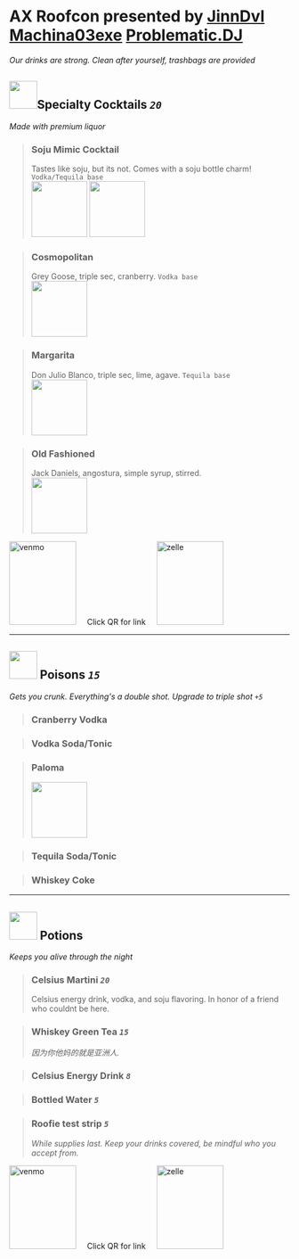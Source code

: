 # AX Roofcon presented by [JinnDvl](https://www.instagram.com/jinndvl/) [Machina03exe](https://www.instagram.com/machina03exe/) [Problematic.DJ](https://www.instagram.com/problematic.dj/)  
 *Our drinks are strong.  Clean after yourself, trashbags are provided*

##  <img src= "drinks.cocktails.png" width="50" height="50">Specialty Cocktails  *`20`* 
*Made with premium liquor*
>### Soju Mimic Cocktail
> Tastes like soju, but its not. Comes with a soju bottle charm! `Vodka/Tequila base`  
><img src= "ax.drinks.soju.png" width="100" height="100">  <img src= "drinks.mimic.png" width="100" height="100">  

>### Cosmopolitan
> Grey Goose, triple sec, cranberry. `Vodka base`  
><img src= "drinks.cosmo.png" width="100" height="100">  

>### Margarita 
> Don Julio Blanco, triple sec, lime, agave. `Tequila base`  
><img src= "drinks.marg.png" width="100" height="100">  

>### Old Fashioned 
> Jack Daniels, angostura, simple syrup, stirred.  
><img src= "drinks.oldfashiond.png" width="100" height="100">  

<a href="https://venmo.com/u/heyyyyjinn"><img src="qr1.jpg" alt="venmo" style="width: 120px; height: 150px;"></a>    &nbsp;   &nbsp;  Click QR for link &nbsp;   &nbsp;    <a href="https://enroll.zellepay.com/qr-codes?data=eyJuYW1lIjoiSk9OQVRIQU4iLCJ0b2tlbiI6Imp5b3VuZzA2OTZAZ21haWwuY29tIn0="><img src="qr2.jpg" alt="zelle" style="width: 120px; height: 150px;"></a>

---

## <img src= "drinks.poisons.png" width="50" height="50"> Poisons  *`15`*  
*Gets you crunk. Everything's a double shot. Upgrade to triple shot* *`+5`*

>### Cranberry Vodka 

>### Vodka Soda/Tonic

>### Paloma
><img src= "drinks.paloma.png" width="100" height="100">

>### Tequila Soda/Tonic

>### Whiskey Coke 
---

##  <img src= "drinks.potions.png" width="50" height="50"> Potions
*Keeps you alive through the night*
>### Celsius Martini *`20`*
> Celsius energy drink, vodka, and soju flavoring. In honor of a friend who couldnt be here. 

>### Whiskey Green Tea *`15`*
> *因为你他妈的就是亚洲人.*

>### Celsius Energy Drink *`8`*

>### Bottled Water *`5`* 

>### Roofie test strip *`5`*
> *While supplies last. Keep your drinks covered, be mindful who you accept from.*

<a href="https://venmo.com/u/heyyyyjinn"><img src="qr1.jpg" alt="venmo" style="width: 120px; height: 150px;"></a>    &nbsp;   &nbsp;  Click QR for link &nbsp;   &nbsp;    <a href="https://enroll.zellepay.com/qr-codes?data=eyJuYW1lIjoiSk9OQVRIQU4iLCJ0b2tlbiI6Imp5b3VuZzA2OTZAZ21haWwuY29tIn0="><img src="qr2.jpg" alt="zelle" style="width: 120px; height: 150px;"></a>

